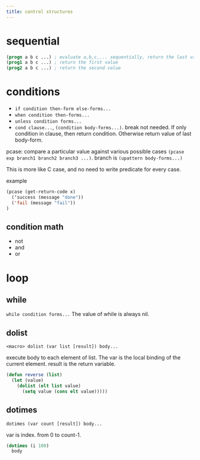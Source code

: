 ```yaml
---
title: control structures
---
```


# sequential

```lisp
(progn a b c ...) ; evaluate a,b,c,... sequentially, return the last value
(prog1 a b c ...) ; return the first value
(prog2 a b c ...) ; return the second value
```

# conditions

* `if condition then-form else-forms...`
* `when condition then-forms...`
* `unless condition forms...`
* `cond clause...`, `(condition body-forms...)`.
break not needed. If only condition in clause, then return condition. Otherwise return value of last body-form.

pcase: compare a particular value against various possible cases
`(pcase exp branch1 branch2 branch3 ...)`.
branch is `(upattern body-forms...)`

This is more like C case, and no need to write predicate for every case.

example

```lisp
(pcase (get-return-code x)
  (‘success (message "done"))
  ('fail (message "fail"))
)
```

## condition math
* not
* and
* or

# loop
## while
`while condition forms...`
The value of while is always nil.

## dolist
`<macro> dolist (var list [result]) body...`

execute body to each element of list.
The var is the local binding of the current element.
result is the return variable.

```lisp
(defun reverse (list)
  (let (value)
    (dolist (elt list value)
      (setq value (cons elt value)))))
```

## dotimes
`dotimes (var count [result]) body...`

var is index. from 0 to count-1.

```lisp
(dotimes (i 100)
  body
```
